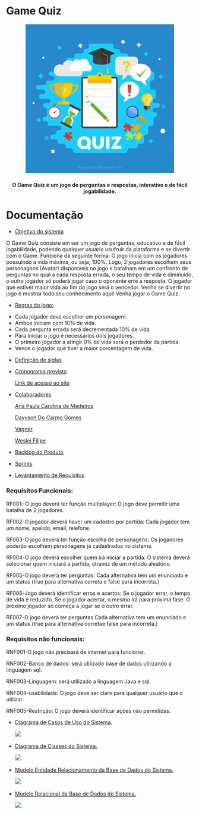 #  Game Quiz

<div align="center">
<img src="https://github.com/Game-Quiz/Documentacao/blob/main/fundo-questionario-com-itens-em-design-plano_23-2147599082.jpg" width="400px" />
</div>

<h4 align="center"> 
 O Game Quiz é um jogo de perguntas e respostas, interativo e de fácil jogabilidade.
</h4>

# Documentação


* [Objetivo do sistema](#Objetivo-do-sistema)

O Game Quiz consiste em ser um jogo de perguntas, educativo e de fácil jogabilidade, podendo qualquer usuário usufruir da plataforma e se divertir com o Game.
Funciona da seguinte forma: O jogo inicia com os jogadores possuindo a vida máxima, ou seja, 100%. Logo, 2 jogadores escolhem seus personagens (Avatar) disponíveis no jogo e batalham em um confronto de perguntas no qual a cada resposta errada, o seu tempo de vida é diminuído, o outro jogador só poderá jogar caso o oponente erre a resposta. O jogador que estiver maior vida ao fim do jogo será o vencedor.
Venha se divertir no jogo e mostrar todo seu conhecimento aqui! Venha jogar o Game Quiz.


* [Regras do jogo:](#Regras-do-jogo)

- Cada jogador deve escolher um personagem.
- Ambos iniciam com 10% de vida.
- Cada pergunta errada será decrementada 10% de vida. 
- Para iniciar o jogo é necessários dois jogadores.
- O primeiro jogador a atingir 0% de vida será o perdedor da partida.
- Vence o jogador que tiver a maior porcentagem de vida.


* [Definição de siglas](#Definição-de-siglas)


* [Cronograma previsto](#Cronograma-previsto)

  [Link de acesso ao site](https://www.notion.so/Trabalho-Final-A3-ac22bb50ea96402b9789fa42a1f10755)
 

* [Colaboradores](#colaboradores)

   [Ana Paula Carolina de Medeiros](https://github.com/Medeiros001) 

   [Dayvson Do Carmo Gomes](https://github.com/DayvsonGomes) 
 
   [Vagner](https://github.com/Vagnerprojetos) 

   [Weslei Filipe](https://github.com/Wesley-Filipe) 
   
   


* [Backlog do Produto](#Backlog-do-Produto)
 
 

* [Sprints](#Sprints)




* [Levantamento de Requisitos](#Levantamento-de-Requisitos)

### Requisitos Funcionais: 

RF001- O jogo deverá ter função multiplayer: O jogo deve permitir uma batalha de 2 jogadores.

RF002-O jogador deverá haver um cadastro por partida: Cada jogador tem um nome, apelido, email, telefone.

RF003-O jogo deverá ter função  escolha de personagens: Os jogadores poderão escolhem personagens já cadastrados no sistema.

RF004-O jogo deverá escolher quem irá iniciar a partida: O sistema deverá selecionar quem iniciará a partida, atravéz de um método aleatório.

RF005-O jogo deverá ter perguntas: Cada alternativa tem um enunciado e um status (true para alternativa correta e false para incorreta.)

RF006-Jogo deverá identificar erros e acertos: Se o jogador errar, o tempo de vida é reduzido. Se o jogador acertar, o mesmo irá para proxima fase. O próximo jogador só começa a jogar se o outro errar.

RF007-O jogo deverá ter perguntas Cada alternativa tem um enunciado e um status (true para alternativa corretae false para incorreta.)

### Requisitos não funcionais: 

RNF001-O jogo não precisará de internet para funcionar.

RNF002-Banco de dados: será utilizado base de dados utilizando a linguagem sql.

RNF003-Linguagem: será utilizado a linguagem Java e sql.

RNF004-usabilidade: O jogo deve ser claro para qualquer usuário que o utilizar.

RNF005-Restrição: O jogo deverá identificar ações não permitidas.



* [Diagrama de Casos de Uso do Sistema.](#Diagrama-de-Casos-de-Uso-do-Sistema)

    ![](https://github.com/Game-Quiz/Documentacao/blob/main/Untitled%20Diagram-Page-5.drawio%20(1).png)
 


* [Diagrama de Classes do Sistema.](#Diagrama-de-Classes-do-Sistema)

   ![](https://github.com/Game-Quiz/Documentacao/blob/main/Diagrama%20de%20Classe.jpg)
  
  

* [Modelo Entidade Relacionamento da Base de Dados do Sistema.](#Modelo-Relacional-da-Base-de-Dados-do-Sistema)

   ![](https://github.com/Game-Quiz/Documentacao/blob/main/WhatsApp%20Image%202021-11-18%20at%2000.02.50.jpeg)



* [Modelo Relacional da Base de Dados do Sistema.](#Modelo-Relacional-da-Base-de-Dados-do-Sistema)

  ![](https://github.com/Game-Quiz/Documentacao/blob/main/WhatsApp%20Image%202021-11-18%20at%2000.07.41.jpeg)
